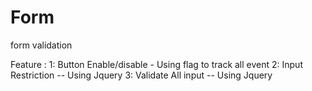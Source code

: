  # Form
form validation

Feature :
         1: Button Enable/disable - Using flag to track all event 
         2: Input Restriction -- Using Jquery 
         3: Validate All input -- Using Jquery 
         
          


